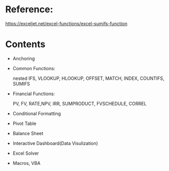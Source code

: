 # Reference:

https://exceljet.net/excel-functions/excel-sumifs-function

# Contents

- Anchoring

- Common Functions:

  nested IFS, VLOOKUP, HLOOKUP, OFFSET, MATCH, INDEX, COUNTIFS, SUMIFS

- Financial Functions:

  PV, FV, RATE,NPV, IRR, SUMPRODUCT, FVSCHEDULE, CORREL

- Conditional Formatting

- Pivot Table

- Balance Sheet

- Interactive Dashboard(Data Visulization)

- Excel Solver

- Macros, VBA
